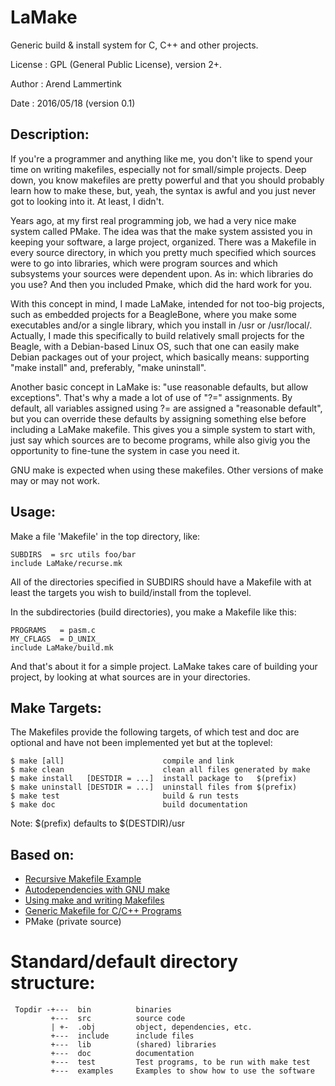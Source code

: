 # LaMake

Generic build & install system for C, C++ and other projects.

License  : GPL (General Public License), version 2+.

Author   : Arend Lammertink <lamare AT gmail DOT com>

Date     : 2016/05/18 (version 0.1)

Description:
------------

If you're a programmer and anything like me, you don't like to spend
your time on writing makefiles, especially not for small/simple
projects. Deep down, you know makefiles are pretty powerful and that
you should probably learn how to make these, but, yeah, the syntax is
awful and you just never got to looking into it. At least, I didn't.

Years ago, at my first real programming job, we had a very nice make
system called PMake. The idea was that the make system assisted you in
keeping your software, a large project, organized. There was a
Makefile in every source directory, in which you pretty much specified
which sources were to go into libraries, which were program sources
and which subsystems your sources were dependent upon. As in: which
libraries do you use? And then you included Pmake, which did the hard
work for you.

With this concept in mind, I made LaMake, intended for not too-big
projects, such as embedded projects for a BeagleBone, where you make
some executables and/or a single library, which you install in /usr or
/usr/local/. Actually, I made this specifically to build relatively
small projects for the Beagle, with a Debian-based Linux OS, such that
one can easily make Debian packages out of your project, which
basically means: supporting "make install" and, preferably, "make
uninstall".

Another basic concept in LaMake is: "use reasonable defaults, but
allow exceptions". That's why a made a lot of use of "?=" assignments.
By default, all variables assigned using ?= are assigned a "reasonable
default", but you can override these defaults by assigning something
else before including a LaMake makefile. This gives you a simple
system to start with, just say which sources are to become programs,
while also givig you the opportunity to fine-tune the system in case
you need it.



GNU make is expected when using these makefiles. Other versions of
make may or may not work.



Usage:
------

Make a file 'Makefile' in the top directory, like:

    SUBDIRS  = src utils foo/bar
    include LaMake/recurse.mk


All of the directories specified in SUBDIRS should have a Makefile
with at least the targets you wish to build/install from the
toplevel.

In the subdirectories (build directories), you make a Makefile like
this:


    PROGRAMS   = pasm.c
    MY_CFLAGS  = D_UNIX_
    include LaMake/build.mk

And that's about it for a simple project. LaMake takes care of
building your project, by looking at what sources are in your
directories.

Make Targets:
------------
The Makefiles provide the following targets, of which test and doc are
optional and have not been implemented yet but at the toplevel:


    $ make [all]                      compile and link
    $ make clean                      clean all files generated by make
    $ make install   [DESTDIR = ...]  install package to   $(prefix)
    $ make uninstall [DESTDIR = ...]  uninstall files from $(prefix)
    $ make test                       build & run tests
    $ make doc                        build documentation

Note: $(prefix) defaults to $(DESTDIR)/usr

Based on:
---------

* [Recursive Makefile Example](http://www.lackof.org/taggart/hacking/make-example/)
* [Autodependencies with GNU make](http://scottmcpeak.com/autodepend/autodepend.html)
* [Using make and writing Makefiles](https://www.cs.swarthmore.edu/~newhall/unixhelp/howto_makefiles.html)
* [Generic Makefile for C/C++ Programs](https://sourceforge.net/projects/gcmakefile/)
* PMake (private source)


# Standard/default directory structure:

     Topdir -+---  bin          binaries
             +---  src          source code
             | +-  .obj         object, dependencies, etc.
             +---  include      include files
             +---  lib          (shared) libraries
             +---  doc          documentation
             +---  test         Test programs, to be run with make test
             +---  examples     Examples to show how to use the software




